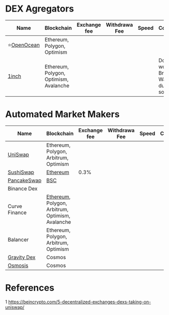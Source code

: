 # DEX Agregators

|Name|Blockchain|Exchange fee|Withdrawa Fee| Speed| Comment
|-|-|-|-|-|-|
|⭐[OpenOcean](https://app.openocean.finance/)|Ethereum, Polygon, Optimism |
|[1inch](https://1inch.io) | Ethereum, Polygon, Optimism, Avalanche | | | | Doesn't work with Brave Wallet due to some bug

# Automated Market Makers

|Name|Blockchain|Exchange fee|Withdrawa Fee| Speed| Comment
|-|-|-|-|-|-|
|[UniSwap](https://uniswap.org/)|Ethereum, Polygon, Arbitrum, Optimism        |                  |                  |               |
|[SushiSwap](https://app.sushi.com/en/swap)|[Ethereum](https://coinmarketcap.com/currencies/sushiswap/#About) |0.3%              |                  |
|[PancakeSwap](https://pancakeswap.finance/)|[BSC](https://coinmarketcap.com/currencies/pancakeswap/)
|Binance Dex        |
|Curve Finance      | [Ethereum](https://curve.readthedocs.io/), Polygon, Arbitrum, Optimism, Avalanche
|Balancer           | Ethereum, Polygon, Arbitrum, Optimism
|[Gravity Dex](https://cosmos.network/gravity-dex/)        | Cosmos
|[Osmosis](https://app.osmosis.zone/)            | Cosmos

# References
1 https://beincrypto.com/5-decentralized-exchanges-dexs-taking-on-uniswap/
